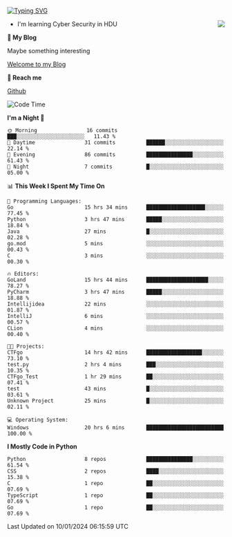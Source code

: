 [![Typing SVG](https://readme-typing-svg.herokuapp.com?font=Fira+Code&pause=1000&random=false&width=450&height=60&lines=Hello+%F0%9F%91%8B%F0%9F%8F%BB;I'm+JBNRZ)](https://git.io/typing-svg)

<a href="#">
  <img align="right" src="https://github-readme-stats.vercel.app/api?username=JBNRZ&show_icons=true&bg_color=15,f2f7fd,E0EAFC" />
</a>

- I'm learning Cyber Security in HDU

 **🌱 My Blog**

Maybe something interesting

[Welcome to my Blog](https://jbnrz.com.cn/)

 **💬 Reach me** 

[Github](https://github.com/JBNRZ)


<!--START_SECTION:waka-->
![Code Time](http://img.shields.io/badge/Code%20Time-263%20hrs%2025%20mins-blue)

**I'm a Night 🦉** 

```text
🌞 Morning                16 commits          ███░░░░░░░░░░░░░░░░░░░░░░   11.43 % 
🌆 Daytime                31 commits          ██████░░░░░░░░░░░░░░░░░░░   22.14 % 
🌃 Evening                86 commits          ███████████████░░░░░░░░░░   61.43 % 
🌙 Night                  7 commits           █░░░░░░░░░░░░░░░░░░░░░░░░   05.00 % 
```


📊 **This Week I Spent My Time On** 

```text
💬 Programming Languages: 
Go                       15 hrs 34 mins      ███████████████████░░░░░░   77.45 % 
Python                   3 hrs 47 mins       █████░░░░░░░░░░░░░░░░░░░░   18.84 % 
Java                     27 mins             █░░░░░░░░░░░░░░░░░░░░░░░░   02.28 % 
go.mod                   5 mins              ░░░░░░░░░░░░░░░░░░░░░░░░░   00.43 % 
C                        3 mins              ░░░░░░░░░░░░░░░░░░░░░░░░░   00.30 % 

🔥 Editors: 
GoLand                   15 hrs 44 mins      ████████████████████░░░░░   78.27 % 
PyCharm                  3 hrs 47 mins       █████░░░░░░░░░░░░░░░░░░░░   18.88 % 
Intellijidea             22 mins             ░░░░░░░░░░░░░░░░░░░░░░░░░   01.87 % 
IntelliJ                 6 mins              ░░░░░░░░░░░░░░░░░░░░░░░░░   00.57 % 
CLion                    4 mins              ░░░░░░░░░░░░░░░░░░░░░░░░░   00.40 % 

🐱‍💻 Projects: 
CTFgo                    14 hrs 42 mins      ██████████████████░░░░░░░   73.10 % 
test.py                  2 hrs 4 mins        ███░░░░░░░░░░░░░░░░░░░░░░   10.35 % 
CTFgo_Test               1 hr 29 mins        ██░░░░░░░░░░░░░░░░░░░░░░░   07.41 % 
test                     43 mins             █░░░░░░░░░░░░░░░░░░░░░░░░   03.61 % 
Unknown Project          25 mins             █░░░░░░░░░░░░░░░░░░░░░░░░   02.11 % 

💻 Operating System: 
Windows                  20 hrs 6 mins       █████████████████████████   100.00 % 
```

**I Mostly Code in Python** 

```text
Python                   8 repos             ███████████████░░░░░░░░░░   61.54 % 
CSS                      2 repos             ████░░░░░░░░░░░░░░░░░░░░░   15.38 % 
C                        1 repo              ██░░░░░░░░░░░░░░░░░░░░░░░   07.69 % 
TypeScript               1 repo              ██░░░░░░░░░░░░░░░░░░░░░░░   07.69 % 
Go                       1 repo              ██░░░░░░░░░░░░░░░░░░░░░░░   07.69 % 
```




 Last Updated on 10/01/2024 06:15:59 UTC
<!--END_SECTION:waka-->
